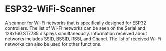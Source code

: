 # ESP32-WiFi-Scanner

A scanner for Wi-Fi networks that is specifically designed for ESP32 controllers.
The list of Wi-Fi networks can be seen on the Serial and 128x160 ST7735 displays simultaneously.
Information received about networks includes SSID, BSSID, RSSI, and Chanel.
The list of received Wi-Fi networks can also be used for other functions.
